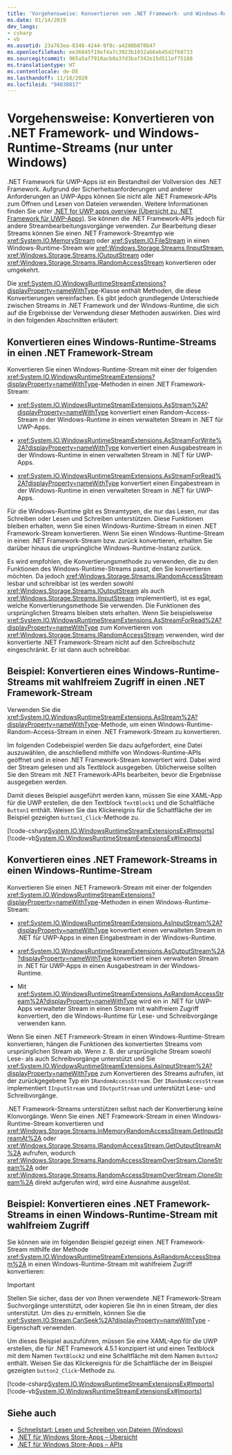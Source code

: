```yaml
---
title: 'Vorgehensweise: Konvertieren von .NET Framework- und Windows-Runtime-Streams (nur unter Windows)'
ms.date: 01/14/2019
dev_langs:
- csharp
- vb
ms.assetid: 23a763ea-8348-4244-9f8c-a4280b870b47
ms.openlocfilehash: ee36845f19ef4a7c3923b1032ab6eb45d2f60733
ms.sourcegitcommit: 965a5af7918acb0a3fd3baf342e15d511ef75188
ms.translationtype: HT
ms.contentlocale: de-DE
ms.lasthandoff: 11/18/2020
ms.locfileid: "94830817"
---
```

# <a name="how-to-convert-between-net-framework-and-windows-runtime-streams-windows-only"></a>Vorgehensweise: Konvertieren von .NET Framework- und Windows-Runtime-Streams (nur unter Windows)

.NET Framework für UWP-Apps ist ein Bestandteil der Vollversion des .NET Framework. Aufgrund der Sicherheitsanforderungen und anderer Anforderungen an UWP-Apps können Sie nicht alle .NET Framework-APIs zum Öffnen und Lesen von Dateien verwenden. Weitere Informationen finden Sie unter [.NET for UWP apps overview (Übersicht zu .NET Framework für UWP-Apps)](/previous-versions/windows/apps/br230302(v=vs.140)). Sie können die .NET Framework-APIs jedoch für andere Streambearbeitungsvorgänge verwenden. Zur Bearbeitung dieser Streams können Sie einen .NET Framework-Streamtyp wie <xref:System.IO.MemoryStream> oder <xref:System.IO.FileStream> in einen Windows-Runtime-Stream wie <xref:Windows.Storage.Streams.IInputStream>, <xref:Windows.Storage.Streams.IOutputStream> oder <xref:Windows.Storage.Streams.IRandomAccessStream> konvertieren oder umgekehrt.

Die <xref:System.IO.WindowsRuntimeStreamExtensions?displayProperty=nameWithType>-Klasse enthält Methoden, die diese Konvertierungen vereinfachen. Es gibt jedoch grundlegende Unterschiede zwischen Streams in .NET Framework und der Windows-Runtime, die sich auf die Ergebnisse der Verwendung dieser Methoden auswirken. Dies wird in den folgenden Abschnitten erläutert:

## <a name="convert-from-a-windows-runtime-to-a-net-framework-stream"></a>Konvertieren eines Windows-Runtime-Streams in einen .NET Framework-Stream
Konvertieren Sie einen Windows-Runtime-Stream mit einer der folgenden <xref:System.IO.WindowsRuntimeStreamExtensions?displayProperty=nameWithType>-Methoden in einen .NET Framework-Stream:

- <xref:System.IO.WindowsRuntimeStreamExtensions.AsStream%2A?displayProperty=nameWithType> konvertiert einen Random-Access-Stream in der Windows-Runtime in einen verwalteten Stream in .NET für UWP-Apps.
  
- <xref:System.IO.WindowsRuntimeStreamExtensions.AsStreamForWrite%2A?displayProperty=nameWithType> konvertiert einen Ausgabestream in der Windows-Runtime in einen verwalteten Stream in .NET für UWP-Apps.
  
- <xref:System.IO.WindowsRuntimeStreamExtensions.AsStreamForRead%2A?displayProperty=nameWithType> konvertiert einen Eingabestream in der Windows-Runtime in einen verwalteten Stream in .NET für UWP-Apps.

Für die Windows-Runtime gibt es Streamtypen, die nur das Lesen, nur das Schreiben oder Lesen und Schreiben unterstützen. Diese Funktionen bleiben erhalten, wenn Sie einen Windows-Runtime-Stream in einen .NET Framework-Stream konvertieren. Wenn Sie einen Windows-Runtime-Stream in einen .NET Framework-Stream bzw. zurück konvertieren, erhalten Sie darüber hinaus die ursprüngliche Windows-Runtime-Instanz zurück.

Es wird empfohlen, die Konvertierungsmethode zu verwenden, die zu den Funktionen des Windows-Runtime-Streams passt, den Sie konvertieren möchten. Da jedoch <xref:Windows.Storage.Streams.IRandomAccessStream> lesbar und schreibbar ist (es werden sowohl <xref:Windows.Storage.Streams.IOutputStream> als auch <xref:Windows.Storage.Streams.IInputStream> implementiert), ist es egal, welche Konvertierungsmethode Sie verwenden. Die Funktionen des ursprünglichen Streams bleiben stets erhalten. Wenn Sie beispielsweise <xref:System.IO.WindowsRuntimeStreamExtensions.AsStreamForRead%2A?displayProperty=nameWithType> zum Konvertieren von <xref:Windows.Storage.Streams.IRandomAccessStream> verwenden, wird der konvertierte .NET Framework-Stream nicht auf den Schreibschutz eingeschränkt. Er ist dann auch schreibbar.

## <a name="example-convert-windows-runtime-random-access-to-net-framework-stream"></a>Beispiel: Konvertieren eines Windows-Runtime-Streams mit wahlfreiem Zugriff in einen .NET Framework-Stream
Verwenden Sie die <xref:System.IO.WindowsRuntimeStreamExtensions.AsStream%2A?displayProperty=nameWithType>-Methode, um einen Windows-Runtime-Random-Access-Stream in einen .NET Framework-Stream zu konvertieren.

Im folgenden Codebeispiel werden Sie dazu aufgefordert, eine Datei auszuwählen, die anschließend mithilfe von Windows-Runtime-APIs geöffnet und in einen .NET Framework-Stream konvertiert wird. Dabei wird der Stream gelesen und als Textblock ausgegeben. Üblicherweise sollten Sie den Stream mit .NET Framework-APIs bearbeiten, bevor die Ergebnisse ausgegeben werden.

Damit dieses Beispiel ausgeführt werden kann, müssen Sie eine XAML-App für die UWP erstellen, die den Textblock `TextBlock1` und die Schaltfläche `Button1` enthält. Weisen Sie das Klickereignis für die Schaltfläche der im Beispiel gezeigten `button1_Click`-Methode zu.

  [!code-csharp[System.IO.WindowsRuntimeStreamExtensionsEx#Imports](~/samples/snippets/csharp/VS_Snippets_CLR_System/system.io.windowsruntimestreamextensionsex/cs/mainpage1.xaml.cs)]
  [!code-vb[System.IO.WindowsRuntimeStreamExtensionsEx#Imports](~/samples/snippets/visualbasic/VS_Snippets_CLR_System/system.io.windowsruntimestreamextensionsex/vb/mainpage1.xaml.vb)]

## <a name="convert-from-a-net-framework-to-a-windows-runtime-stream"></a>Konvertieren eines .NET Framework-Streams in einen Windows-Runtime-Stream
Konvertieren Sie einen .NET Framework-Stream mit einer der folgenden <xref:System.IO.WindowsRuntimeStreamExtensions?displayProperty=nameWithType>-Methoden in einen Windows-Runtime-Stream:

- <xref:System.IO.WindowsRuntimeStreamExtensions.AsInputStream%2A?displayProperty=nameWithType> konvertiert einen verwalteten Stream in .NET für UWP-Apps in einen Eingabestream in der Windows-Runtime.
  
- <xref:System.IO.WindowsRuntimeStreamExtensions.AsOutputStream%2A?displayProperty=nameWithType> konvertiert einen verwalteten Stream in .NET für UWP-Apps in einen Ausgabestream in der Windows-Runtime.
  
- Mit <xref:System.IO.WindowsRuntimeStreamExtensions.AsRandomAccessStream%2A?displayProperty=nameWithType> wird ein in .NET für UWP-Apps verwalteter Stream in einen Stream mit wahlfreiem Zugriff konvertiert, den die Windows-Runtime für Lese- und Schreibvorgänge verwenden kann.

Wenn Sie einen .NET Framework-Stream in einen Windows-Runtime-Stream konvertieren, hängen die Funktionen des konvertierten Streams vom ursprünglichen Stream ab. Wenn z. B. der ursprüngliche Stream sowohl Lese- als auch Schreibvorgänge unterstützt und Sie <xref:System.IO.WindowsRuntimeStreamExtensions.AsInputStream%2A?displayProperty=nameWithType> zum Konvertieren des Streams aufrufen, ist der zurückgegebene Typ ein `IRandomAccessStream`. Der `IRandomAccessStream` implementiert `IInputStream` und `IOutputStream` und unterstützt Lese- und Schreibvorgänge.

.NET Framework-Streams unterstützen selbst nach der Konvertierung keine Klonvorgänge. Wenn Sie einen .NET Framework-Stream in einen Windows-Runtime-Stream konvertieren und <xref:Windows.Storage.Streams.InMemoryRandomAccessStream.GetInputStreamAt%2A> oder <xref:Windows.Storage.Streams.IRandomAccessStream.GetOutputStreamAt%2A> aufrufen, wodurch <xref:Windows.Storage.Streams.RandomAccessStreamOverStream.CloneStream%2A> oder <xref:Windows.Storage.Streams.RandomAccessStreamOverStream.CloneStream%2A> direkt aufgerufen wird, wird eine Ausnahme ausgelöst.

## <a name="example-convert-net-framework-to-windows-runtime-random-access-stream"></a>Beispiel: Konvertieren eines .NET Framework-Streams in einen Windows-Runtime-Stream mit wahlfreiem Zugriff

Sie können wie im folgenden Beispiel gezeigt einen .NET Framework-Stream mithilfe der Methode <xref:System.IO.WindowsRuntimeStreamExtensions.AsRandomAccessStream%2A> in einen Windows-Runtime-Stream mit wahlfreiem Zugriff konvertieren:

> [!IMPORTANT]
> Stellen Sie sicher, dass der von Ihnen verwendete .NET Framework-Stream Suchvorgänge unterstützt, oder kopieren Sie ihn in einen Stream, der dies unterstützt. Um dies zu ermitteln, können Sie die <xref:System.IO.Stream.CanSeek%2A?displayProperty=nameWithType> -Eigenschaft verwenden.

Um dieses Beispiel auszuführen, müssen Sie eine XAML-App für die UWP erstellen, die für .NET Framework 4.5.1 konzipiert ist und einen Textblock mit dem Namen `TextBlock2` und eine Schaltfläche mit dem Namen `Button2` enthält. Weisen Sie das Klickereignis für die Schaltfläche der im Beispiel gezeigten `button2_Click`-Methode zu.

  [!code-csharp[System.IO.WindowsRuntimeStreamExtensionsEx#Imports](~/samples/snippets/csharp/VS_Snippets_CLR_System/system.io.windowsruntimestreamextensionsex/cs/mainpage2.xaml.cs)]
  [!code-vb[System.IO.WindowsRuntimeStreamExtensionsEx#Imports](~/samples/snippets/visualbasic/VS_Snippets_CLR_System/system.io.windowsruntimestreamextensionsex/vb/mainpage2.xaml.vb)]

## <a name="see-also"></a>Siehe auch

- [Schnellstart: Lesen und Schreiben von Dateien (Windows)](/previous-versions/windows/apps/hh464978(v=win.10))  
- [.NET für Windows Store-Apps – Übersicht](/previous-versions/windows/apps/br230302(v=vs.140))  
- [.NET für Windows Store-Apps – APIs](/previous-versions/br230232(v=vs.120))
